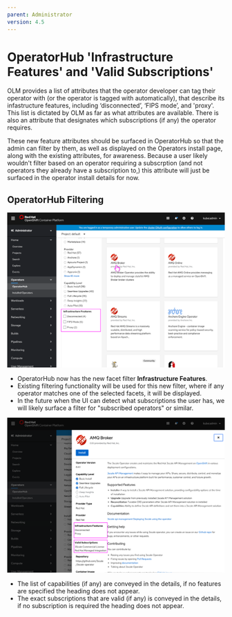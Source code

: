 ```yaml
---
parent: Administrator
version: 4.5
---
```


# OperatorHub 'Infrastructure Features' and 'Valid Subscriptions'

OLM provides a list of attributes that the operator developer can tag their operator with (or the operator is tagged with automatically), that describe its infastructure features, including ‘disconnected’, ‘FIPS mode’, and 'proxy'. This list is dictated by OLM as far as what attributes are available. There is also an attribute that designates which subscriptions (if any) the operator requires.

These new feature attributes should be surfaced in OperatorHub so that the admin can filter by them, as well as displayed on the Operators install page, along with the existing attributes, for awareness. Because a user likely wouldn't filter based on an operator requiring a subscrption (and not operators they already have a subscription to,) this attribute will just be surfaced in the operator install details for now.

## OperatorHub Filtering

![OperatorHub filters](img/1-1-OH-functionality.png)
- OperatorHub now has the new facet filter **Infrastructure Features**.
- Existing filtering functionality will be used for this new filter, where if any operator matches one of the selected facets, it will be displayed.
- In the future when the UI can detect what subscriptions the user has, we will likely surface a filter for "subscribed operators" or similar.

![OperatorHub filters](img/1-2-OHdeets-funcationality.png)
- The list of capabilities (if any) are conveyed in the details, if no features are specified the heading does not appear.
- The exact subscriptions that are valid (if any) is conveyed in the details, if no subscription is required the heading does not appear.
